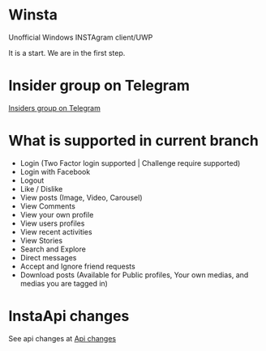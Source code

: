 # Winsta
Unofficial Windows INSTAgram client/UWP 

It is a start. We are in the first step.

# Insider group on Telegram

[Insiders group on Telegram](https://t.me/joinchat/DQwGRg9P42TzBSJgGOYoJw)

# What is supported in current branch
- Login (Two Factor login supported | Challenge require supported)
- Login with Facebook
- Logout
- Like / Dislike
- View posts (Image, Video, Carousel)
- View Comments
- View your own profile
- View users profiles
- View recent activities
- View Stories
- Search and Explore
- Direct messages
- Accept and Ignore friend requests
- Download posts (Available for Public profiles, Your own medias, and medias you are tagged in)

# InstaApi changes
See api changes at [Api changes](https://github.com/NGame1/Winsta/blob/master/apichanges.md)

